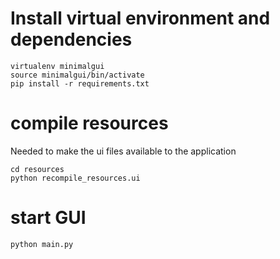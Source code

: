 # Install virtual environment and dependencies

    virtualenv minimalgui
    source minimalgui/bin/activate
    pip install -r requirements.txt

# compile resources

Needed to make the ui files available to the application

    cd resources
    python recompile_resources.ui

# start GUI

    python main.py